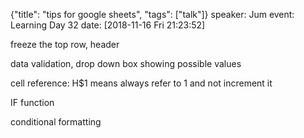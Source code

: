 {"title": "tips for google sheets", "tags": ["talk"]}
speaker: Jum
event: Learning Day 32
date: [2018-11-16 Fri 21:23:52]

freeze the top row, header

data validation, drop down box showing possible values

cell reference: H$1 means always refer to 1 and not increment it

IF function

conditional formatting


